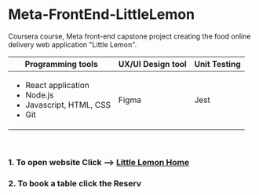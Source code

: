 # Meta-FrontEnd-LittleLemon
Coursera course, Meta front-end capstone project creating the food online delivery web application "Little Lemon".

|Programming tools|UX/UI Design tool|Unit Testing|
|---              |---              |---         |
|<ul><li>React application</li><li>Node.js</li><li>Javascript, HTML, CSS</li><li>Git</li></ul>|Figma|Jest|

<br>

### 1. To open website Click --> [Little Lemon Home](https://sumittabungsud.github.io/meta-frontend-littlelemon/)
### 2. To book a table click the Reserv
